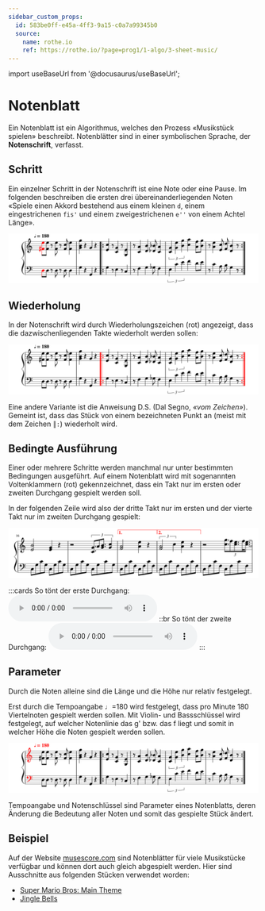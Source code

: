 ```yaml
---
sidebar_custom_props:
  id: 583be0ff-e45a-4ff3-9a15-c0a7a99345b0
  source:
    name: rothe.io
    ref: https://rothe.io/?page=prog1/1-algo/3-sheet-music/
---
```


import useBaseUrl from '@docusaurus/useBaseUrl';

# Notenblatt

Ein Notenblatt ist ein Algorithmus, welches den Prozess «Musikstück spielen» beschreibt. Notenblätter sind in einer symbolischen Sprache, der **Notenschrift**, verfasst.

## Schritt

Ein einzelner Schritt in der Notenschrift ist eine Note oder eine Pause. Im folgenden beschreiben die ersten drei übereinanderliegenden Noten «Spiele einen Akkord bestehend aus einem kleinen `d`, einem eingestrichenen `fis'` und einem zweigestrichenen `e''` von einem Achtel Länge».

![Erste Zeile eines Notenblatts](images/music-step.svg)


## Wiederholung

In der Notenschrift wird durch Wiederholungszeichen (rot) angezeigt, dass die dazwischenliegenden Takte wiederholt werden sollen:

![Wiederholungszeichen](images/music-repeat.svg)

Eine andere Variante ist die Anweisung D.S. (Dal Segno, _«vom Zeichen»_). Gemeint ist, dass das Stück von einem bezeichneten Punkt an (meist mit dem Zeichen `║:`) wiederholt wird.

## Bedingte Ausführung

Einer oder mehrere Schritte werden manchmal nur unter bestimmten Bedingungen ausgeführt. Auf einem Notenblatt wird mit sogenannten Voltenklammern (rot) gekennzeichnet, dass ein Takt nur im ersten oder zweiten Durchgang gespielt werden soll.

In der folgenden Zeile wird also der dritte Takt nur im ersten und der vierte Takt nur im zweiten Durchgang gespielt:

![Voltenklammern](images/music-conditional.svg)

:::cards
So tönt der erste Durchgang:
<audio controls>
    <source src={useBaseUrl('/sounds/music-conditional-1.mp3')} type="audio/mpeg"/>
</audio>
::br
So tönt der zweite Durchgang:
<audio controls>
    <source src={useBaseUrl('/sounds/music-conditional-2.mp3')} type="audio/mpeg"/>
</audio>
:::

## Parameter

Durch die Noten alleine sind die Länge und die Höhe nur relativ festgelegt.

Erst durch die Tempoangabe ♩=180 wird festgelegt, dass pro Minute 180 Viertelnoten gespielt werden sollen. Mit Violin- und Bassschlüssel wird festgelegt, auf welcher Notenlinie das g' bzw. das f liegt und somit in welcher Höhe die Noten gespielt werden sollen.

![Tempoangabe und Notenschlüssel](images/music-parameter.svg)

Tempoangabe und Notenschlüssel sind Parameter eines Notenblatts, deren Änderung die Bedeutung aller Noten und somit das gespielte Stück ändert.

## Beispiel

Auf der Website [musescore.com](https://musescore.com/sheetmusic) sind Notenblätter für viele Musikstücke verfügbar und können dort auch gleich abgespielt werden. Hier sind Ausschnitte aus folgenden Stücken verwendet worden:

- [Super Mario Bros: Main Theme](https://musescore.com/user/2072681/scores/2601926)
- [Jingle Bells](https://musescore.com/user/685336/scores/4797212)


